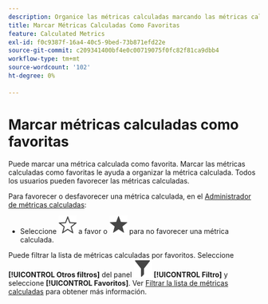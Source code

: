 ```yaml
---
description: Organice las métricas calculadas marcando las métricas calculadas como favoritas.
title: Marcar Métricas Calculadas Como Favoritas
feature: Calculated Metrics
exl-id: f0c9387f-16a4-40c5-9bed-73b871efd22e
source-git-commit: c209341400bf4e0c00719075f0fc82f81ca9dbb4
workflow-type: tm+mt
source-wordcount: '102'
ht-degree: 0%

---
```


# Marcar métricas calculadas como favoritas

Puede marcar una métrica calculada como favorita. Marcar las métricas calculadas como favoritas le ayuda a organizar la métrica calculada. Todos los usuarios pueden favorecer las métricas calculadas.

Para favorecer o desfavorecer una métrica calculada, en el [Administrador de métricas calculadas](/help/components/calc-metrics/cm-workflow/cm-manager.md):

* Seleccione ![Contorno de estrella](/help/assets/icons/StarOutline.svg) a favor o ![Estrella](/help/assets/icons/Star.svg) para no favorecer una métrica calculada.

Puede filtrar la lista de métricas calculadas por favoritos. Seleccione **[!UICONTROL Otros filtros]** del panel ![Filtro](/help/assets/icons/Filter.svg) **[!UICONTROL Filtro]** y seleccione **[!UICONTROL Favoritos]**. Ver [Filtrar la lista de métricas calculadas](/help/components/calc-metrics/cm-workflow/cm-filter.md) para obtener más información.
